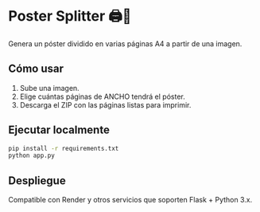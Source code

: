 # Poster Splitter 🖨️🧩

Genera un póster dividido en varias páginas A4 a partir de una imagen.

## Cómo usar

1. Sube una imagen.
2. Elige cuántas páginas de ANCHO tendrá el póster.
3. Descarga el ZIP con las páginas listas para imprimir.

## Ejecutar localmente

```bash
pip install -r requirements.txt
python app.py
```

## Despliegue

Compatible con Render y otros servicios que soporten Flask + Python 3.x.
